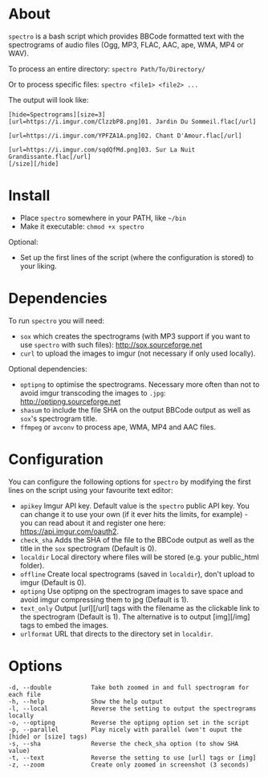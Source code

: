 # About
`spectro` is a bash script which provides BBCode formatted text with the spectrograms of audio files (Ogg, MP3, FLAC, AAC, ape, WMA, MP4 or WAV).

To process an entire directory: `spectro Path/To/Directory/`

Or to process specific files: `spectro <file1> <file2> ...`

The output will look like:
```
[hide=Spectrograms][size=3]
[url=https://i.imgur.com/ClzzbP8.png]01. Jardin Du Sommeil.flac[/url]

[url=https://i.imgur.com/YPFZA1A.png]02. Chant D'Amour.flac[/url]

[url=https://i.imgur.com/sqdQfMd.png]03. Sur La Nuit Grandissante.flac[/url]
[/size][/hide]
```

# Install
* Place `spectro` somewhere in your PATH, like `~/bin`
* Make it executable: `chmod +x spectro`

Optional:

* Set up the first lines of the script (where the configuration is stored) to your liking.

# Dependencies
To run `spectro` you will need:

- `sox` which creates the spectrograms (with MP3 support if you want to use `spectro` with such files): http://sox.sourceforge.net
- `curl` to upload the images to imgur (not necessary if only used locally).

Optional dependencies:

- `optipng` to optimise the spectrograms. Necessary more often than not to avoid imgur transcoding the images to `.jpg`: http://optipng.sourceforge.net
- `shasum` to include the file SHA on the output BBCode output as well as `sox`'s spectrogram title.
- `ffmpeg` or `avconv` to process ape, WMA, MP4 and AAC files.

# Configuration
You can configure the following options for `spectro` by modifying the first lines on the script using your favourite text editor:

* `apikey` Imgur API key. Default value is the `spectro` public API key. You can change it to use your own (if it ever hits the limits, for example) - you can read about it and register one here: https://api.imgur.com/oauth2.
* `check_sha` Adds the SHA of the file to the BBCode output as well as the title in the `sox` spectrogram (Default is 0).
* `localdir` Local directory where files will be stored (e.g. your public_html folder).
* `offline` Create local spectrograms (saved in `localdir`), don't upload to imgur (Default is 0).
* `optipng` Use optipng on the spectrogram images to save space and avoid imgur compressing them to jpg (Default is 1).
* `text_only` Output [url][/url] tags with the filename as the clickable link to the spectrogram (Default is 1). The alternative is to output [img][/img] tags to embed the images.
* `urlformat` URL that directs to the directory set in `localdir`.

# Options
```
-d, --double           Take both zoomed in and full spectrogram for each file
-h, --help             Show the help output
-l, --local            Reverse the setting to output the spectrograms locally
-o, --optipng          Reverse the optipng option set in the script
-p, --parallel         Play nicely with parallel (won't ouput the [hide] or [size] tags)
-s, --sha              Reverse the check_sha option (to show SHA value)
-t, --text             Reverse the setting to use [url] tags or [img]
-z, --zoom             Create only zoomed in screenshot (3 seconds)
```
